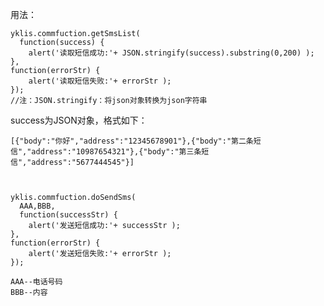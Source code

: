 用法：

    yklis.commfuction.getSmsList(
      function(success) {
        alert('读取短信成功:'+ JSON.stringify(success).substring(0,200) );
    },
    function(errorStr) {
        alert('读取短信失败:'+ errorStr );
    });
    //注：JSON.stringify：将json对象转换为json字符串


success为JSON对象，格式如下：

    [{"body":"你好","address":"12345678901"},{"body":"第二条短信","address":"10987654321"},{"body":"第三条短信","address":"5677444545"}]



    yklis.commfuction.doSendSms(
      AAA,BBB,
      function(successStr) {
        alert('发送短信成功:'+ successStr );
    },
    function(errorStr) {
        alert('发送短信失败:'+ errorStr );
    });

    AAA--电话号码
    BBB--内容